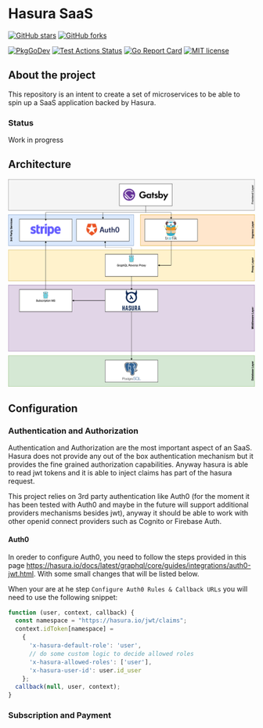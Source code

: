 # Hasura SaaS

[![GitHub stars](https://img.shields.io/github/stars/ddelizia/hasura-saas.svg?style=social&label=Star&maxAge=2592000)](https://GitHub.com/ddelizia/hasura-saas/stargazers/) 
[![GitHub forks](https://img.shields.io/github/forks/ddelizia/hasura-saas.svg?style=social&label=Fork&maxAge=2592000)](https://GitHub.com/ddelizia/hasura-saas/network/) 

[![PkgGoDev](https://pkg.go.dev/badge/github.com/ddelizia/hasura-saas)](https://pkg.go.dev/github.com/ddelizia/hasura-saas)
[![Test Actions Status](https://github.com/ddelizia/hasura-saas/workflows/ci/badge.svg)](https://github.com/ddelizia/hasura-saas/actions)
[![Go Report Card](https://goreportcard.com/badge/github.com/ddelizia/hasura-saas)](https://goreportcard.com/report/github.com/ddelizia/hasura-saas)
[![MIT license](https://img.shields.io/badge/License-MIT-blue.svg)](https://github.com/ddelizia/channelify/blob/main/LICENSE)

## About the project

This repository is an intent to create a set of microservices to be able to spin up a SaaS application backed by Hasura.

### Status

Work in progress

## Architecture

![Architecture Overview](docs/images/Architecture.png)

## Configuration

### Authentication and Authorization

Authentication and Authorization are the most important aspect of an SaaS. Hasura does not provide any out of the box authentication mechanism but it provides the fine grained authorization capabilities. Anyway hasura is able to read jwt tokens and it is able to inject claims has part of the hasura request.

This project relies on 3rd party authentication like Auth0 (for the moment it has been tested with Auth0 and maybe in the future will support additional providers mechanisms besides jwt), anyway it should be able to work with other openid connect providers such as Cognito or Firebase Auth.

#### Auth0

In oreder to configure Auth0, you need to follow the steps provided in this page https://hasura.io/docs/latest/graphql/core/guides/integrations/auth0-jwt.html. With some small changes that will be listed below.

When your are at he step `Configure Auth0 Rules & Callback URLs` you will need to use the following snippet:

```javascript
function (user, context, callback) {
  const namespace = "https://hasura.io/jwt/claims";
  context.idToken[namespace] =
    {
      'x-hasura-default-role': 'user',
      // do some custom logic to decide allowed roles
      'x-hasura-allowed-roles': ['user'],
      'x-hasura-user-id': user.id_user
    };
  callback(null, user, context);
}
```


### Subscription and Payment

